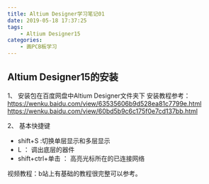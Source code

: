 ```yaml
---
title: Altium Designer学习笔记01
date: 2019-05-18 17:37:25
tags: 
    - Altium Designer15
categories: 
    - 画PCB板学习
---
```


## Altium Designer15的安装 
1、 安装包在百度网盘中Altium Designer文件夹下
安装教程参考：https://wenku.baidu.com/view/63535606b9d528ea81c7799e.html 
              https://wenku.baidu.com/view/60bd5b9c6c175f0e7cd137bb.html

2、 基本快捷键
- shift+S :切换单层显示和多层显示
- L ： 调出底层的器件
- shift+ctrl+单击 ： 高亮光标所在的已连接网络

视频教程：b站上有基础的教程很完整可以参考。










